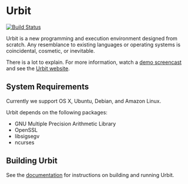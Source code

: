 Urbit
=====

[![Build Status](https://travis-ci.org/urbit/urbit.png?branch=master)](https://travis-ci.org/urbit/urbit)

Urbit is a new programming and execution environment designed from scratch. Any
resemblance to existing languages or operating systems is coincidental,
cosmetic, or inevitable.

There is a lot to explain. For more information, watch a [demo screencast][1]
and see the [Urbit website][2].

System Requirements
-------------------

Currently we support OS X, Ubuntu, Debian, and Amazon Linux.

Urbit depends on the following packages:

-  GNU Multiple Precision Arithmetic Library
-  OpenSSL
-  libsigsegv
-  ncurses

Building Urbit
--------------

See the [documentation][3] for instructions on building and running Urbit.

[1]: http://vimeo.com/75312418
[2]: http://www.urbit.org/
[3]: http://www.urbit.org/doc/
